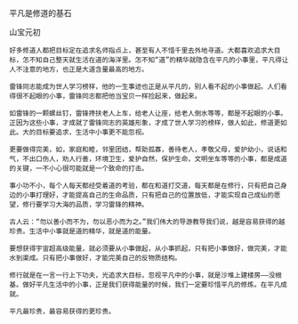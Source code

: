 平凡是修道的基石

山宝元初


    好多修道人都把目标定在追求名师指点上，甚至有人不惜千里去外地寻道。大都喜欢追求大目标，怎不知自己整天就生活在道的海洋里。怎不知“道”的精华就隐含在平凡的小事里，平凡得让人不注意的地方，也正是大道含量最高的地方。

    雷锋同志能成为世人学习榜样，他的一生事迹也正是从平凡的，别人看不起的小事做起。人们看得很不起眼的小事，雷锋同志都把他当宝贝一样捡起来，做起来。

    如雷锋的一颗螺丝钉，雷锋搀扶老人上车，给老人让座，给老人倒水等等，都是不起眼的小事。正因为这些小事，才成就了雷锋同志的英雄形象，才成了世人学习的榜样，做人如此，修道更如此。大的目标要追求，生活中小事更不能忽视。

    更要做得完美，如，家庭和睦，邻里团结，帮助孤寡，善待老人，孝敬父母，爱护幼小，说话和气，不出口伤人，劝人行善，环境卫生，爱护自然，保护生命，文明坐车等等的小事，都是成道的关键，一不小心很可能就是一个致命的打击。

    事小功不小，每个人每天都经受着道的考验，都在和道打交道，每天都是在修行，只有把自己身边的小事打理好，才能提高自己的生命品质，只有把自己的位置放低，才能实现自己成仙的愿望，修行要学习大海的品质，学习雷锋的精神。

    古人云：“勿以善小而不为，勿以恶小而为之。”我们伟大的导游教导我们说，越是容易获得的越珍贵。生活中小事就是道的精华，就是道的能量。

    要想获得宇宙超高级能量，就必须要从小事做起，从小事抓起，只有把小事做好，做完美，才能水到渠成。只有把小事做好，才能完美自己的反物质结构。

    修行就是在一言一行上下功夫，光追求大目标，忽视平凡中的小事，就是沙堆上建楼房——没根基。做好平凡生活中的小事，正是我们获得能量的时候，我们一定要珍惜平凡的修炼。在平凡成就。

    平凡最珍贵，最容易获得的更珍贵。



